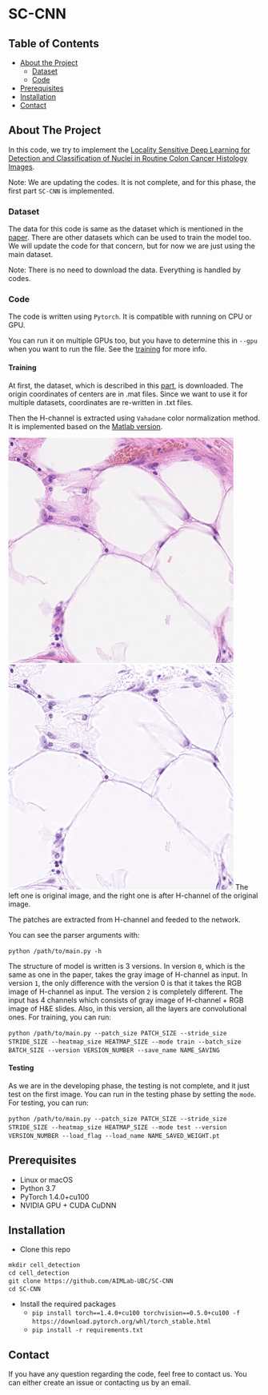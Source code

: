 # SC-CNN

## Table of Contents

* [About the Project](#about-the-project)
  * [Dataset](#dataset)
  * [Code](#code)
* [Prerequisites](#Prerequisites)
* [Installation](#Installation)
* [Contact](#contact)


## About The Project

In this code, we try to implement the [Locality Sensitive Deep Learning for Detection and Classification of Nuclei in Routine Colon Cancer Histology Images](https://ieeexplore.ieee.org/document/7399414).

Note: We are updating the codes. It is not complete, and for this phase, the first part `SC-CNN` is implemented.

### Dataset

The data for this code is same as the dataset which is mentioned in the [paper](https://ieeexplore.ieee.org/document/7399414). 
There are other datasets which can be used to train the model too. We will update the code for that concern, but for now we are just using the main dataset.

Note: There is no need to download the data. Everything is handled by codes.

### Code

The code is written using `Pytorch`. It is compatible with running on CPU or GPU.

You can run it on multiple GPUs too, but you have to determine this in `--gpu` when you want to run the file. See the [training](#training) for more info.

#### Training

At first, the dataset, which is described in this [part](#dataset), is downloaded. 
The origin coordinates of centers are in .mat files. Since we want to use it for multiple datasets, coordinates are re-written in .txt files.

Then the H-channel is extracted using `Vahadane` color normalization method. It is implemented based on the [Matlab version](https://github.com/abhishekvahadane/CodeRelease_ColorNormalization).

<img src="Images/img1.png" height=450 alt="Angular"/> <img src="Images/img1_H_channel.png" height=450 alt="Angular"/>
The left one is original image, and the right one is after H-channel of the original image.

The patches are extracted from H-channel and feeded to the network.

You can see the parser arguments with:

`python /path/to/main.py -h`

The structure of model is written is 3 versions. 
In version `0`, which is the same as one in the paper, takes the gray image of H-channel as input. In version `1`, the only difference with the version 0 is that it takes the RGB image of H-channel as input. 
The version `2` is completely different. The input has 4 channels which consists of gray image of H-channel + RGB image of H&E slides. Also, in this version, all the layers are convolutional ones. For training, you can run:

`python /path/to/main.py --patch_size PATCH_SIZE --stride_size STRIDE_SIZE --heatmap_size HEATMAP_SIZE --mode train --batch_size BATCH_SIZE --version VERSION_NUMBER --save_name NAME_SAVING`

#### Testing

As we are in the developing phase, the testing is not complete, and it just test on the first image. You can run in the testing phase by setting the `mode`. For testing, you can run:

`python /path/to/main.py --patch_size PATCH_SIZE --stride_size STRIDE_SIZE --heatmap_size HEATMAP_SIZE --mode test --version VERSION_NUMBER --load_flag --load_name NAME_SAVED_WEIGHT.pt`


## Prerequisites
- Linux or macOS
- Python 3.7
- PyTorch 1.4.0+cu100
- NVIDIA GPU + CUDA CuDNN

## Installation

- Clone this repo
```
mkdir cell_detection
cd cell_detection
git clone https://github.com/AIMLab-UBC/SC-CNN
cd SC-CNN
```

- Install the required packages
    - `pip install torch==1.4.0+cu100 torchvision==0.5.0+cu100 -f https://download.pytorch.org/whl/torch_stable.html`
    - `pip install -r requirements.txt`

## Contact

If you have any question regarding the code, feel free to contact us. You can either create an issue or contacting us by an email. 
